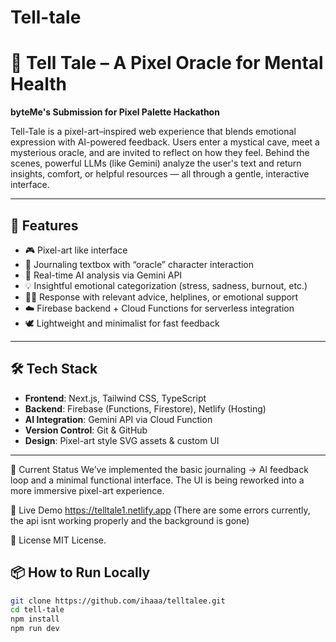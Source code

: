 # Tell-tale
# 🧠 Tell Tale – A Pixel Oracle for Mental Health

**byteMe's Submission for Pixel Palette Hackathon**

Tell-Tale is a pixel-art–inspired web experience that blends emotional expression with AI-powered feedback. Users enter a mystical cave, meet a mysterious oracle, and are invited to reflect on how they feel. Behind the scenes, powerful LLMs (like Gemini) analyze the user's text and return insights, comfort, or helpful resources — all through a gentle, interactive interface.

---

## 🌟 Features

- 🎮 Pixel-art like interface
- 💬 Journaling textbox with “oracle” character interaction
- 🤖 Real-time AI analysis via Gemini API
- 💡 Insightful emotional categorization (stress, sadness, burnout, etc.)
- 🧘‍♀️ Response with relevant advice, helplines, or emotional support
- ☁️ Firebase backend + Cloud Functions for serverless integration
- 🕊 Lightweight and minimalist for fast feedback

---

## 🛠 Tech Stack

- **Frontend**: Next.js, Tailwind CSS, TypeScript
- **Backend**: Firebase (Functions, Firestore), Netlify (Hosting)
- **AI Integration**: Gemini API via Cloud Function
- **Version Control**: Git & GitHub
- **Design**: Pixel-art style SVG assets & custom UI

---
🚧 Current Status
We’ve implemented the basic journaling → AI feedback loop and a minimal functional interface. The UI is being reworked into a more immersive pixel-art experience. 

🔮 Live Demo
https://telltale1.netlify.app
(There are some errors currently, the api isnt working properly and the background is gone)

📜 License
MIT License.


## 📦 How to Run Locally

```bash
git clone https://github.com/ihaaa/telltalee.git
cd tell-tale
npm install
npm run dev




